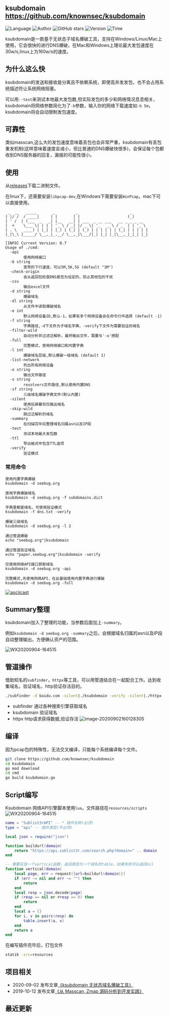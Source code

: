 ## ksubdomain <https://github.com/knownsec/ksubdomain>
<!--auto_detail_badge_begin_0b490ffb61b26b45de3ea5d7dd8a582e-->
![Language](https://img.shields.io/badge/Language-Golang-blue)
![Author](https://img.shields.io/badge/Author-w7ay-orange)
![GitHub stars](https://img.shields.io/github/stars/knownsec/ksubdomain.svg?style=flat&logo=github)
![Version](https://img.shields.io/badge/Version-V0.7-red)
![Time](https://img.shields.io/badge/Join-20200821-green)
<!--auto_detail_badge_end_fef74f2d7ea73fcc43ff78e05b1e7451-->


ksubdomain是一款基于无状态子域名爆破工具，支持在Windows/Linux/Mac上使用，它会很快的进行DNS爆破，在Mac和Windows上理论最大发包速度在30w/s,linux上为160w/s的速度。
## 为什么这么快
ksubdomain的发送和接收是分离且不依赖系统，即使高并发发包，也不会占用系统描述符让系统网络阻塞。

可以用`--test`来测试本地最大发包数,但实际发包的多少和网络情况息息相关，ksubdomain将网络参数简化为了`-b`参数，输入你的网络下载速度如`-b 5m`，ksubdomain将会自动限制发包速度。
## 可靠性
类似masscan,这么大的发包速度意味着丢包也会非常严重，ksubdomain有丢包重发机制(这样意味着速度会减小，但比普通的DNS爆破快很多)，会保证每个包都收到DNS服务器的回复，漏报的可能性很小。

## 使用
从[releases](https://github.com/knownsec/ksubdomain/releases "releases")下载二进制文件。 

在linux下，还需要安装`libpcap-dev`,在Windows下需要安装`WinPcap`，mac下可以直接使用。
```
 _  __   _____       _         _                       _
| |/ /  / ____|     | |       | |                     (_)
| ' /  | (___  _   _| |__   __| | ___  _ __ ___   __ _ _ _ __
|  <    \___ \| | | | '_ \ / _| |/ _ \| '_   _ \ / _  | | '_ \
| . \   ____) | |_| | |_) | (_| | (_) | | | | | | (_| | | | | |
|_|\_\ |_____/ \__,_|_.__/ \__,_|\___/|_| |_| |_|\__,_|_|_| |_|

[INFO] Current Version: 0.7
Usage of ./cmd:
  -api
        使用网络接口
  -b string
        宽带的下行速度，可以5M,5K,5G (default "1M")
  -check-origin
        会从返回包检查DNS是否为设定的，防止其他包的干扰
  -csv
        输出excel文件
  -d string
        爆破域名
  -dl string
        从文件中读取爆破域名
  -e int
        默认网络设备ID,默认-1，如果有多个网络设备会在命令行中选择 (default -1)
  -f string
        字典路径,-d下文件为子域名字典，-verify下文件为需要验证的域名
  -filter-wild
        自动分析并过滤泛解析，最终输出文件，需要与'-o'搭配
  -full
        完整模式，使用网络接口和内置字典
  -l int
        爆破域名层级,默认爆破一级域名 (default 1)
  -list-network
        列出所有网络设备
  -o string
        输出文件路径
  -s string
        resolvers文件路径,默认使用内置DNS
  -sf string
        三级域名爆破字典文件(默认内置)
  -silent
        使用后屏幕将仅输出域名
  -skip-wild
        跳过泛解析的域名
  -summary
        在扫描完毕后整理域名归属asn以及IP段
  -test
        测试本地最大发包数
  -ttl
        导出格式中包含TTL选项
  -verify
        验证模式

```
### 常用命令
```
使用内置字典爆破
ksubdomain -d seebug.org

使用字典爆破域名
ksubdomain -d seebug.org -f subdomains.dict

字典里都是域名，可使用验证模式
ksubdomain -f dns.txt -verify

爆破三级域名
ksubdomain -d seebug.org -l 2

通过管道爆破
echo "seebug.org"|ksubdomain

通过管道验证域名
echo "paper.seebug.org"|ksubdomain -verify

仅使用网络API接口获取域名
ksubdomain -d seebug.org -api

完整模式,先使用网络API，在此基础使用内置字典进行爆破
ksubdomain -d seebug.org -full
```
[![asciicast](https://asciinema.org/a/356138.svg)](https://asciinema.org/a/356138)
## Summary整理
ksubdomain加入了整理的功能，当参数后面加上`-summary`。

例如`ksubdomain -d seebug.org -summary`之后，会根据域名归属的asn以及IP段自动整理输出，方便确认资产的范围。

![WX20200904-164515](https://github.com/knownsec/ksubdomain/raw/master/images/WX20200904-164515.png)


## 管道操作
借助知名的`subfinder`，`httpx`等工具，可以用管道结合在一起配合工作。达到收集域名，验证域名，http验证存活目的。
```bash
./subfinder -d baidu.com -silent|./ksubdomain -verify -silent|./httpx -title -content-length -status-code
```
- subfinder 通过各种搜索引擎获取域名
- ksubdomain 验证域名
- httpx http请求获得数据,验证存活
![image-20200902160128305](https://github.com/knownsec/ksubdomain/raw/master/images/image-20200902160128305.png)

## 编译
因为pcap包的特殊性，无法交叉编译，只能每个系统编译每个文件。
```bash
git clone https://github.com/knownsec/ksubdomain
cd ksubdomain
go mod download
cd cmd
go build ksubdomain.go
```

## Script编写
Ksubdomain 网络API引擎脚本使用`lua`，文件路径在`resources/scripts`  
![WX20200904-164515](https://github.com/knownsec/ksubdomain/raw/master/images/WX20210112-175029.png)
```lua 
name = "Sublist3rAPI" -- * 插件名称(必须)
type = "api" -- 插件类型(不必须)

local json = require("json")

function buildurl(domain)
    return "https://api.sublist3r.com/search.php?domain=" .. domain
end

-- 需要实现一个vertical函数，返回类型为一个域名的table，如果失败可以返回nil
function vertical(domain)
    local page, err = request({url=buildurl(domain)})
    if (err ~= nil and err ~= "") then
        return
    end
    local resp = json.decode(page)
    if (resp == nil or #resp == 0) then
        return
    end
    local a = {}
    for i, v in pairs(resp) do
        table.insert(a, v)
    end
    return a
end
```
在编写插件完毕后，打包文件
```bash
statik -src=resources
```

<!--auto_detail_active_begin_e1c6fb434b6f0baf6912c7a1934f772b-->
## 项目相关

- 2020-09-02 发布文章[《ksubdomain 无状态域名爆破工具》](https://paper.seebug.org/1325/)
- 2019-10-12 发布文章[《从 Masscan, Zmap 源码分析到开发实践》](https://paper.seebug.org/1052/)

## 最近更新

<!--auto_detail_active_end_f9cf7911015e9913b7e691a7a5878527-->
